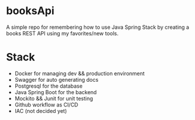 # booksApi

A simple repo for remembering how to use Java Spring Stack by creating a books REST API using my favorites/new tools.

# Stack

* Docker for managing dev && production environment
* Swagger for auto generating docs
* Postgresql for the database
* Java Spring Boot for the backend
* Mockito && Junit for unit testing
* Github workflow as CI/CD
* IAC (not decided yet)
